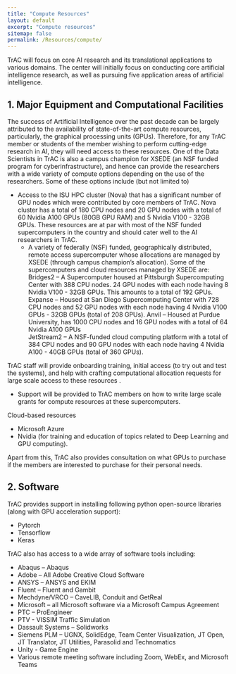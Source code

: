 ```yaml
---
title: "Compute Resources"
layout: default
excerpt: "Compute resources"
sitemap: false
permalink: /Resources/compute/
---
```


TrAC will focus on core AI research and its translational applications to various domains. The center will initially focus on conducting core artificial intelligence research, as well as pursuing five application areas of artificial intelligence.

## 1.  Major Equipment and Computational Facilities
The success of Artificial Intelligence over the past decade can be largely attributed to the availability of state-of-the-art compute resources, particularly, the graphical processing units (GPUs). Therefore, for any TrAC member or students of the member wishing to perform cutting-edge research in AI, they will need access to these resources. One of the Data Scientists in TrAC is also a campus champion for XSEDE (an NSF funded program for cyberinfrastructure), and hence can provide the researchers with a wide variety of compute options depending on the use of the researchers. Some of these options include (but not limited to)
* Access to the ISU HPC cluster (Nova) that has a significant number of GPU nodes which were contributed by core members of TrAC. Nova cluster has a total of 180 CPU nodes and 20 GPU nodes with a total of 60 Nvidia A100 GPUs (80GB GPU RAM) and 5 Nvidia V100 - 32GB GPUs. These resources are at par with most of the NSF funded supercomputers in the country and should cater well to the AI researchers in TrAC.
  * A variety of federally (NSF) funded, geographically distributed, remote access supercomputer whose allocations are managed by XSEDE (through campus champion’s allocation). Some of the supercomputers and cloud resources managed by XSEDE are:
    Bridges2 – A Supercomputer housed at Pittsburgh Supercomputing Center with 388 CPU nodes.  24 GPU nodes with each node having 8 Nvidia V100 - 32GB GPUs. This amounts to a total of 192 GPUs.
    Expanse – Housed at San Diego Supercomputing Center with 728 CPU nodes and 52 GPU nodes with each node having 4 Nvidia V100 GPUs - 32GB GPUs (total of 208 GPUs).
    Anvil – Housed at Purdue University, has 1000 CPU nodes and 16 GPU nodes with a total of 64 Nvidia A100 GPUs  
    JetStream2 – A NSF-funded cloud computing platform with a total of 384 CPU nodes and 90 GPU nodes with each node having 4 Nvidia A100 - 40GB GPUs (total of 360 GPUs).

TrAC staff will provide onboarding training, initial access (to try out and test the systems), and help with crafting computational allocation requests for large scale access to these resources .
* Support will be provided to TrAC members on how to write large scale grants for compute resources at these supercomputers.

Cloud-based resources
* Microsoft Azure
* Nvidia (for training and education of topics related to Deep Learning and GPU computing).

Apart from this, TrAC also provides consultation on what GPUs to purchase if the members are interested to purchase for their personal needs.


## 2. Software
TrAC provides support in installing following python open-source libraries (along with GPU acceleration support):
* Pytorch
* Tensorflow
* Keras

TrAC also has access to a wide array of software tools including:  
* Abaqus – Abaqus
* Adobe – All Adobe Creative Cloud Software
* ANSYS – ANSYS  and  EKIM     
* Fluent – Fluent and Gambit    
* Mechdyne/VRCO – CaveLIB, Conduit and GetReal
* Microsoft  –  all Microsoft software via a Microsoft Campus Agreement
* PTC  –  ProEngineer
* PTV - VISSIM Traffic Simulation     
* Dassault Systems  –  Solidworks     
* Siemens  PLM  –  UGNX,  SolidEdge,  Team Center  Visualization,  JT  Open,  JT  Translator,   JT  Utilities,  Parasolid  and  Technomatics
* Unity - Game Engine
* Various remote meeting software including Zoom, WebEx, and Microsoft Teams
